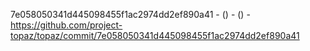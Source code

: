 7e058050341d445098455f1ac2974dd2ef890a41 -  () -  () - https://github.com/project-topaz/topaz/commit/7e058050341d445098455f1ac2974dd2ef890a41
